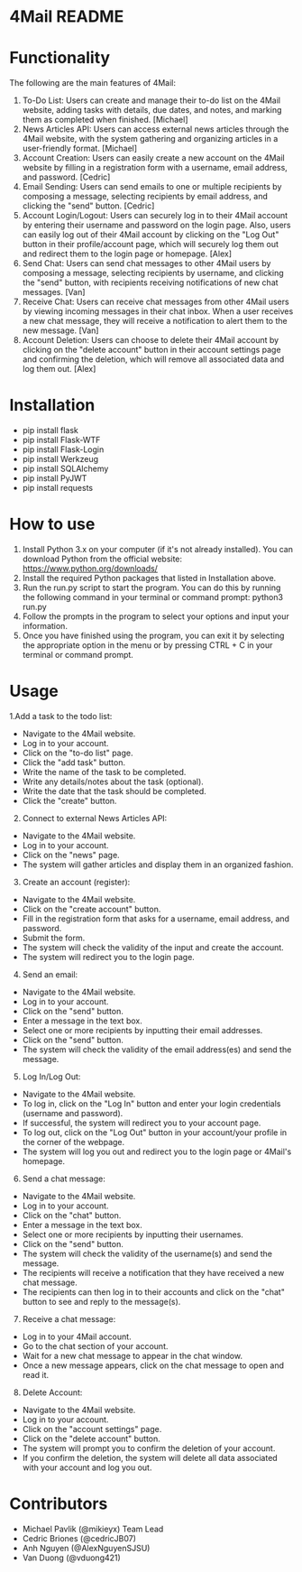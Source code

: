 # 4Mail README

# Functionality

The following are the main features of 4Mail:

1. To-Do List: Users can create and manage their to-do list on the 4Mail website, adding tasks with details, due dates, and notes, and marking them as completed when finished. [Michael]
2. News Articles API: Users can access external news articles through the 4Mail website, with the system gathering and organizing articles in a user-friendly format. [Michael]
3. Account Creation: Users can easily create a new account on the 4Mail website by filling in a registration form with a username, email address, and password. [Cedric]
4. Email Sending: Users can send emails to one or multiple recipients by composing a message, selecting recipients by email address, and clicking the "send" button. [Cedric]
5. Account Login/Logout: Users can securely log in to their 4Mail account by entering their username and password on the login page. Also, users can easily log out of their 4Mail account by clicking on the "Log Out" button in their profile/account page, which will securely log them out and redirect them to the login page or homepage. [Alex]
6. Send Chat: Users can send chat messages to other 4Mail users by composing a message, selecting recipients by username, and clicking the "send" button, with recipients receiving notifications of new chat messages. [Van]
7. Receive Chat: Users can receive chat messages from other 4Mail users by viewing incoming messages in their chat inbox. When a user receives a new chat message, they will receive a notification to alert them to the new message. [Van]
8. Account Deletion: Users can choose to delete their 4Mail account by clicking on the "delete account" button in their account settings page and confirming the deletion, which will remove all associated data and log them out. [Alex]

# Installation

- pip install flask
- pip install Flask-WTF
- pip install Flask-Login
- pip install Werkzeug
- pip install SQLAlchemy
- pip install PyJWT
- pip install requests

# How to use

1. Install Python 3.x on your computer (if it's not already installed). You can download Python from the official website: https://www.python.org/downloads/
2. Install the required Python packages that listed in Installation above.
3. Run the run.py script to start the program. You can do this by running the following command in your terminal or command prompt: python3 run.py
4. Follow the prompts in the program to select your options and input your information.
5. Once you have finished using the program, you can exit it by selecting the appropriate option in the menu or by pressing CTRL + C in your terminal or command prompt.

# Usage

1.Add a task to the todo list:

- Navigate to the 4Mail website.
- Log in to your account.
- Click on the "to-do list" page.
- Click the "add task" button.
- Write the name of the task to be completed.
- Write any details/notes about the task (optional).
- Write the date that the task should be completed.
- Click the "create" button.

2. Connect to external News Articles API:

- Navigate to the 4Mail website.
- Log in to your account.
- Click on the "news" page.
- The system will gather articles and display them in an organized fashion.

3. Create an account (register):

- Navigate to the 4Mail website.
- Click on the "create account" button.
- Fill in the registration form that asks for a username, email address, and password.
- Submit the form.
- The system will check the validity of the input and create the account.
- The system will redirect you to the login page.

4. Send an email:

- Navigate to the 4Mail website.
- Log in to your account.
- Click on the "send" button.
- Enter a message in the text box.
- Select one or more recipients by inputting their email addresses.
- Click on the "send" button.
- The system will check the validity of the email address(es) and send the message.

5. Log In/Log Out:

- Navigate to the 4Mail website.
- To log in, click on the "Log In" button and enter your login credentials (username and password).
- If successful, the system will redirect you to your account page.
- To log out, click on the "Log Out" button in your account/your profile in the corner of the webpage.
- The system will log you out and redirect you to the login page or 4Mail's homepage.

6. Send a chat message:

- Navigate to the 4Mail website.
- Log in to your account.
- Click on the "chat" button.
- Enter a message in the text box.
- Select one or more recipients by inputting their usernames.
- Click on the "send" button.
- The system will check the validity of the username(s) and send the message.
- The recipients will receive a notification that they have received a new chat message.
- The recipients can then log in to their accounts and click on the "chat" button to see and reply to the message(s).

7. Receive a chat message:

- Log in to your 4Mail account.
- Go to the chat section of your account.
- Wait for a new chat message to appear in the chat window.
- Once a new message appears, click on the chat message to open and read it.

8. Delete Account:

- Navigate to the 4Mail website.
- Log in to your account.
- Click on the "account settings" page.
- Click on the "delete account" button.
- The system will prompt you to confirm the deletion of your account.
- If you confirm the deletion, the system will delete all data associated with your account and log you out.

# Contributors

- Michael Pavlik (@mikieyx) Team Lead
- Cedric Briones (@cedricJB07)
- Anh Nguyen (@AlexNguyenSJSU)
- Van Duong (@vduong421)
